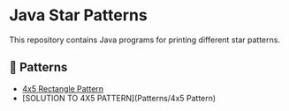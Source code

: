 # Java Star Patterns

This repository contains Java programs for printing different star patterns.

## 📂 Patterns
- [4x5 Rectangle Pattern](https://static.takeuforward.org/wp/uploads/2022/08/P1.png)
- [SOLUTION TO 4X5 PATTERN](Patterns/4x5 Pattern)


